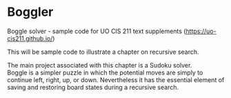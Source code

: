 # Boggler
Boggle solver - sample code for UO CIS 211 text supplements (https://uo-cis211.github.io/)

This will be sample code to illustrate a chapter on recursive search.  

The main project associated with this chapter is a Sudoku solver.   
Boggle is a simpler puzzle in which the potential moves are simply to 
continue left, right, up, or down.  Nevertheless it has the essential
element of saving and restoring board states during a recursive search. 
